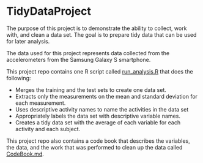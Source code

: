 # TidyDataProject

The purpose of this project is to demonstrate the ability to collect, work with, and clean a data set. The goal is to prepare tidy data that can be used for later analysis. 

The data used for this project represents data collected from the accelerometers from the Samsung Galaxy S smartphone. 

This project repo contains one R script called [run_analysis.R](https://github.com/coursera-2015/TidyDataProject/blob/master/run_analysis.R) that does the following:

- Merges the training and the test sets to create one data set.
- Extracts only the measurements on the mean and standard deviation for each measurement. 
- Uses descriptive activity names to name the activities in the data set
- Appropriately labels the data set with descriptive variable names. 
- Creates a tidy data set with the average of each variable for each activity and each subject.

This project repo also contains a code book that describes the variables, the data, and the work that was performed to clean up the data called [CodeBook.md](https://github.com/coursera-2015/TidyDataProject/blob/master/CodeBook.md).